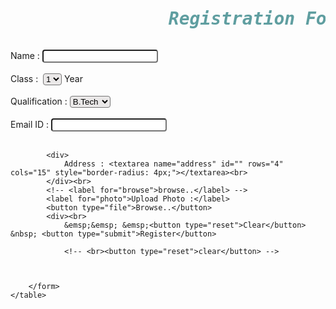 <!DOCTYPE html>
<html lang="en">

<head>
    <meta charset="UTF-8">
    <meta http-equiv="X-UA-Compatible" content="IE=edge">
    <meta name="viewport" content="width=device-width, initial-scale=1.0">
    <title>Form</title>
</head>

<body>
    <table>
        <pre><h1 style="color: cadetblue;font-style: italic;border: 1px;border-color: blacklo;">               Registration Form</h1></pre>
        <form action="php"> Name : <input type="text" style="border-radius: 4px;"></div><br><div>         </div><br>
            <!-- in background color to change color of that text we can write background-color: rgb(234, 232, 232);color:red;border-radius:5px... -->
           <div>Class : &nbsp;<select name="1"
                    style="background-color: rgb(234, 232, 232);border-radius: 4px;border-radius: 4px;" id="year">
                    <option value="!">1</option>
                    <option value="2">2</option>
                    <option value="3">3</option>
                    <option value="4">4</option>
                </select> Year <br></div><br>
            <div> Qualification : <select name="q" style="background-color: rgb(234, 232, 232);border-radius: 4px;"
                    id="">
                    <option value="B.Tech">B.Tech</option>
                    <option value="M.Tech">M.Tech</option>
                    <option value="Msc">Msc</option>
                    <option value="PhD">PhD</option>
                </select> <br></div><br>
            <div> Email ID : <input type="email" style="border-radius: 4px;"> <br></div><br>

            <div>
                Address : <textarea name="address" id="" rows="4" cols="15" style="border-radius: 4px;"></textarea><br>
            </div><br>
            <!-- <label for="browse">browse..</label> -->
            <label for="photo">Upload Photo :</label>
            <button type="file">Browse..</button>
            <div><br>
                &emsp;&emsp; &emsp;<button type="reset">Clear</button> &nbsp; <button type="submit">Register</button>

                <!-- <br><button type="reset">clear</button> -->



        </form>
    </table>

</body>

</html>
